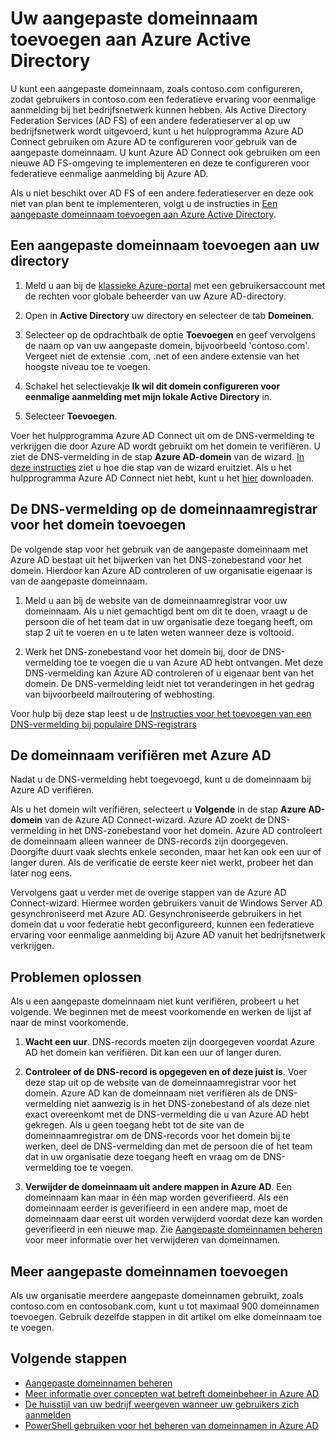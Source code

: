 <properties
    pageTitle="Uw aangepaste domeinnaam toevoegen aan en federatieve aanmelding instellen bij Azure Active Directory | Microsoft Azure"
    description="Hoe u de domeinnamen van uw bedrijf toevoegt aan Azure Active Directory en hoe u federatieve aanmelding instelt tussen Azure Active Directory en uw on-premises federatieoplossing."
    services="active-directory"
    documentationCenter=""
    authors="jeffsta"
    manager="femila"
    editor=""/>

<tags
    ms.service="active-directory"
    ms.workload="identity"
    ms.tgt_pltfrm="na"
    ms.devlang="na"
    ms.topic="get-started-article"
    ms.date="10/04/2016"
    ms.author="curtand;jeffsta"/>


# Uw aangepaste domeinnaam toevoegen aan Azure Active Directory

U kunt een aangepaste domeinnaam, zoals contoso.com configureren, zodat gebruikers in contoso.com een federatieve ervaring voor eenmalige aanmelding bij het bedrijfsnetwerk kunnen hebben. Als Active Directory Federation Services (AD FS) of een andere federatieserver al op uw bedrijfsnetwerk wordt uitgevoerd, kunt u het hulpprogramma Azure AD Connect gebruiken om Azure AD te configureren voor gebruik van de aangepaste domeinnaam. U kunt Azure AD Connect ook gebruiken om een nieuwe AD FS-omgeving te implementeren en deze te configureren voor federatieve eenmalige aanmelding bij Azure AD.

Als u niet beschikt over AD FS of een andere federatieserver en deze ook niet van plan bent te implementeren, volgt u de instructies in [Een aangepaste domeinnaam toevoegen aan Azure Active Directory](active-directory-add-domain.md).

## Een aangepaste domeinnaam toevoegen aan uw directory

1. Meld u aan bij de [klassieke Azure-portal](https://manage.windowsazure.com/) met een gebruikersaccount met de rechten voor globale beheerder van uw Azure AD-directory.

2. Open in **Active Directory** uw directory en selecteer de tab **Domeinen**.

3. Selecteer op de opdrachtbalk de optie **Toevoegen** en geef vervolgens de naam op van uw aangepaste domein, bijvoorbeeld 'contoso.com'. Vergeet niet de extensie .com, .net of een andere extensie van het hoogste niveau toe te voegen.

4. Schakel het selectievakje **Ik wil dit domein configureren voor eenmalige aanmelding met mijn lokale Active Directory** in.

5. Selecteer **Toevoegen**.

Voer het hulpprogramma Azure AD Connect uit om de DNS-vermelding te verkrijgen die door Azure AD wordt gebruikt om het domein te verifiëren. U ziet de DNS-vermelding in de stap **Azure AD-domein** van de wizard. [In deze instructies](active-directory-aadconnect-get-started-custom.md#verify-the-azure-ad-domain-selected-for-federation) ziet u hoe die stap van de wizard eruitziet. Als u het hulpprogramma Azure AD Connect niet hebt, kunt u het [hier](http://go.microsoft.com/fwlink/?LinkId=615771) downloaden.

## De DNS-vermelding op de domeinnaamregistrar voor het domein toevoegen

De volgende stap voor het gebruik van de aangepaste domeinnaam met Azure AD bestaat uit het bijwerken van het DNS-zonebestand voor het domein. Hierdoor kan Azure AD controleren of uw organisatie eigenaar is van de aangepaste domeinnaam.

1. Meld u aan bij de website van de domeinnaamregistrar voor uw domeinnaam. Als u niet gemachtigd bent om dit te doen, vraagt u de persoon die of het team dat in uw organisatie deze toegang heeft, om stap 2 uit te voeren en u te laten weten wanneer deze is voltooid.

2. Werk het DNS-zonebestand voor het domein bij, door de DNS-vermelding toe te voegen die u van Azure AD hebt ontvangen. Met deze DNS-vermelding kan Azure AD controleren of u eigenaar bent van het domein. De DNS-vermelding leidt niet tot veranderingen in het gedrag van bijvoorbeeld mailroutering of webhosting.

Voor hulp bij deze stap leest u de [Instructies voor het toevoegen van een DNS-vermelding bij populaire DNS-registrars](https://support.office.com/article/Create-DNS-records-for-Office-365-when-you-manage-your-DNS-records-b0f3fdca-8a80-4e8e-9ef3-61e8a2a9ab23/)

## De domeinnaam verifiëren met Azure AD

Nadat u de DNS-vermelding hebt toegevoegd, kunt u de domeinnaam bij Azure AD verifiëren.

Als u het domein wilt verifiëren, selecteert u **Volgende** in de stap **Azure AD-domein** van de Azure AD Connect-wizard. Azure AD zoekt de DNS-vermelding in het DNS-zonebestand voor het domein. Azure AD controleert de domeinnaam alleen wanneer de DNS-records zijn doorgegeven. Doorgifte duurt vaak slechts enkele seconden, maar het kan ook een uur of langer duren. Als de verificatie de eerste keer niet werkt, probeer het dan later nog eens.

Vervolgens gaat u verder met de overige stappen van de Azure AD Connect-wizard. Hiermee worden gebruikers vanuit de Windows Server AD gesynchroniseerd met Azure AD. Gesynchroniseerde gebruikers in het domein dat u voor federatie hebt geconfigureerd, kunnen een federatieve ervaring voor eenmalige aanmelding bij Azure AD vanuit het bedrijfsnetwerk verkrijgen.

## Problemen oplossen

Als u een aangepaste domeinnaam niet kunt verifiëren, probeert u het volgende. We beginnen met de meest voorkomende en werken de lijst af naar de minst voorkomende.

1.  **Wacht een uur**. DNS-records moeten zijn doorgegeven voordat Azure AD het domein kan verifiëren. Dit kan een uur of langer duren.

2.  **Controleer of de DNS-record is opgegeven en of deze juist is**. Voer deze stap uit op de website van de domeinnaamregistrar voor het domein. Azure AD kan de domeinnaam niet verifiëren als de DNS-vermelding niet aanwezig is in het DNS-zonebestand of als deze niet exact overeenkomt met de DNS-vermelding die u van Azure AD hebt gekregen. Als u geen toegang hebt tot de site van de domeinnaamregistrar om de DNS-records voor het domein bij te werken, deel de DNS-vermelding dan met de persoon die of het team dat in uw organisatie deze toegang heeft en vraag om de DNS-vermelding toe te voegen.

3.  **Verwijder de domeinnaam uit andere mappen in Azure AD**. Een domeinnaam kan maar in één map worden geverifieerd. Als een domeinnaam eerder is geverifieerd in een andere map, moet de domeinnaam daar eerst uit worden verwijderd voordat deze kan worden geverifieerd in een nieuwe map. Zie [Aangepaste domeinnamen beheren](active-directory-add-manage-domain-names.md) voor meer informatie over het verwijderen van domeinnamen.

## Meer aangepaste domeinnamen toevoegen

Als uw organisatie meerdere aangepaste domeinnamen gebruikt, zoals contoso.com en contosobank.com, kunt u tot maximaal 900 domeinnamen toevoegen. Gebruik dezelfde stappen in dit artikel om elke domeinnaam toe te voegen.

## Volgende stappen

-   [Aangepaste domeinnamen beheren](active-directory-add-manage-domain-names.md)
-   [Meer informatie over concepten wat betreft domeinbeheer in Azure AD](active-directory-add-domain-concepts.md)
-   [De huisstijl van uw bedrijf weergeven wanneer uw gebruikers zich aanmelden](active-directory-add-company-branding.md)
-   [PowerShell gebruiken voor het beheren van domeinnamen in Azure AD](https://msdn.microsoft.com/library/azure/e1ef403f-3347-4409-8f46-d72dafa116e0#BKMK_ManageDomains)



<!--HONumber=Oct16_HO1-->


